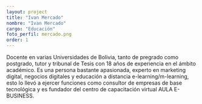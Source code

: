 ```yaml
---
layout: project
title: "Ivan Mercado"
nombre: "Ivan Mercado"
cargo: "Educación"
foto_perfil: mercado.png
order: 1
---
```


Docente en varias Universidades de Bolivia, tanto de pregrado como postgrado, tutor y tribunal de Tesis con 18 años de experiencia en el ámbito académico.
Es una persona bastante apasionada, experto en marketing digital, negocios digitales y educación a distancia e-learning/m-learning, esto lo llevó a ejercer funciones como consultor de empresas de base tecnológica y es fundador del centro de capacitación virtual AULA E-BUSINESS.